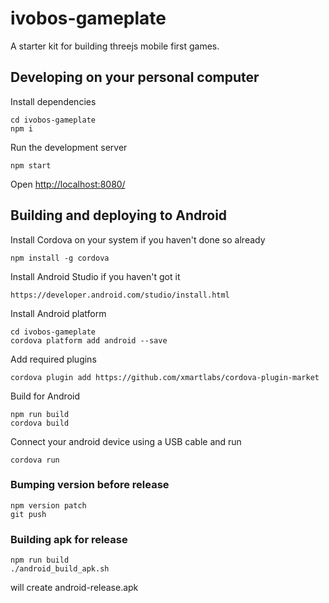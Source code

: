 # ivobos-gameplate
A starter kit for building threejs mobile first games.

## Developing on your personal computer
Install dependencies
```
cd ivobos-gameplate
npm i
```
Run the development server
```
npm start
```
Open [http://localhost:8080/](http://localhost:8080/)
## Building and deploying to Android
Install Cordova on your system if you haven't done so already
```
npm install -g cordova
```
Install Android Studio if you haven't got it
```
https://developer.android.com/studio/install.html
```
Install Android platform
```
cd ivobos-gameplate
cordova platform add android --save
```
Add required plugins
```
cordova plugin add https://github.com/xmartlabs/cordova-plugin-market
```
Build for Android
```
npm run build
cordova build
```
Connect your android device using a USB cable and run
```
cordova run
```
### Bumping version before release
```
npm version patch
git push

```
### Building apk for release
```
npm run build
./android_build_apk.sh
```
will create android-release.apk

